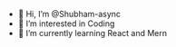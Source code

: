 - 👋 Hi, I’m @Shubham-async
- 👀 I’m interested in Coding 
- 🌱 I’m currently learning React and Mern
  


<!---
Shubham-async/Shubham-async is a ✨ special ✨ repository because its `README.md` (this file) appears on your GitHub profile.
You can click the Preview link to take a look at your changes.
--->
